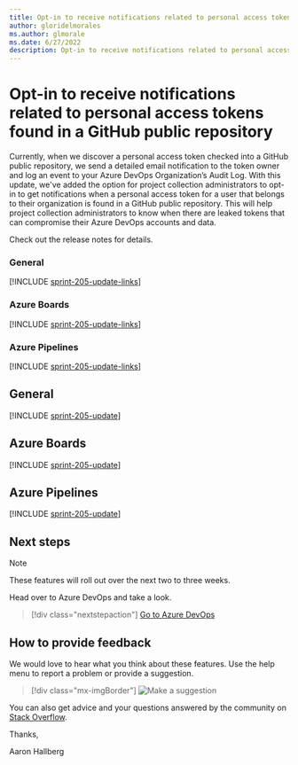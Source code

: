 ```yaml
---
title: Opt-in to receive notifications related to personal access tokens found in a GitHub public repository.
author: gloridelmorales
ms.author: glmorale
ms.date: 6/27/2022
description: Opt-in to receive notifications related to personal access tokens found in a GitHub public repository.  
---
```

# Opt-in to receive notifications related to personal access tokens found in a GitHub public repository

Currently, when we discover a personal access token checked into a GitHub public repository, we send a detailed email notification to the token owner and log an event to your Azure DevOps Organization’s Audit Log. With this update, we've added the option for project collection administrators to opt-in to get notifications when a personal access token for a user that belongs to their organization is found in a GitHub public repository. This will help project collection administrators to know when there are leaked tokens that can compromise their Azure DevOps accounts and data.

Check out the release notes for details.

### General

[!INCLUDE [sprint-205-update-links](includes/general/sprint-205-update-links.md)]

### Azure Boards

[!INCLUDE [sprint-205-update-links](includes/boards/sprint-205-update-links.md)]

### Azure Pipelines

[!INCLUDE [sprint-205-update-links](includes/pipelines/sprint-205-update-links.md)]

## General

[!INCLUDE [sprint-205-update](includes/general/sprint-205-update.md)]

## Azure Boards

[!INCLUDE [sprint-205-update](includes/boards/sprint-205-update.md)]

## Azure Pipelines

[!INCLUDE [sprint-205-update](includes/pipelines/sprint-205-update.md)]

## Next steps

> [!NOTE]
> These features will roll out over the next two to three weeks.

Head over to Azure DevOps and take a look.

> [!div class="nextstepaction"] 
> [Go to Azure DevOps](https://go.microsoft.com/fwlink/?LinkId=307137&campaign=o~msft~docs~product-vsts~release-notes)

## How to provide feedback

We would love to hear what you think about these features. Use the help menu to report a problem or provide a suggestion.

> [!div class="mx-imgBorder"] 
> ![Make a suggestion](../media/make-a-suggestion.png)

You can also get advice and your questions answered by the community on [Stack Overflow](https://stackoverflow.com/questions/tagged/azure-devops).

Thanks,

Aaron Hallberg
